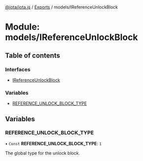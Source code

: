 [@iota/iota.js](../README.md) / [Exports](../modules.md) / models/IReferenceUnlockBlock

# Module: models/IReferenceUnlockBlock

## Table of contents

### Interfaces

- [IReferenceUnlockBlock](../interfaces/models_ireferenceunlockblock.ireferenceunlockblock.md)

### Variables

- [REFERENCE\_UNLOCK\_BLOCK\_TYPE](models_ireferenceunlockblock.md#reference_unlock_block_type)

## Variables

### REFERENCE\_UNLOCK\_BLOCK\_TYPE

• `Const` **REFERENCE\_UNLOCK\_BLOCK\_TYPE**: ``1``

The global type for the unlock block.
